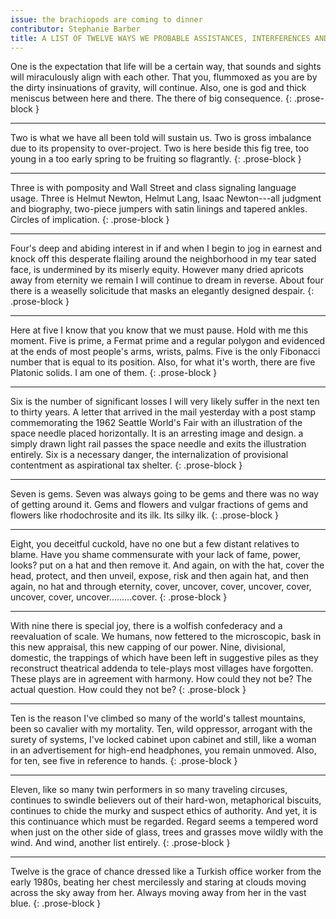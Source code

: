 ```yaml
---
issue: the brachiopods are coming to dinner
contributor: Stephanie Barber
title: A LIST OF TWELVE WAYS WE PROBABLE ASSISTANCES, INTERFERENCES AND AGGRESSORS
---
```


One is the expectation that life will be a certain way, that sounds and
sights will miraculously align with each other. That you, flummoxed as
you are by the dirty insinuations of gravity, will continue. Also, one
is god and thick meniscus between here and there. The there of big
consequence.
{: .prose-block }

---

Two is what we have all been told will sustain us. Two is gross
imbalance due to its propensity to over-project. Two is here beside this
fig tree, too young in a too early spring to be fruiting so flagrantly.
{: .prose-block }

---

Three is with pomposity and Wall Street and class signaling language
usage. Three is Helmut Newton, Helmut Lang, Isaac Newton---all
judgment and biography, two-piece jumpers with satin linings and
tapered ankles. Circles of implication.
{: .prose-block }

---

Four's deep and abiding interest in if and when I begin to jog in
earnest and knock off this desperate flailing around the neighborhood in
my tear sated face, is undermined by its miserly equity. However many
dried apricots away from eternity we remain I will continue to dream in
reverse. About four there is a weaselly solicitude that masks an
elegantly designed despair.
{: .prose-block }

---

Here at five I know that you know that we must pause. Hold with me this
moment. Five is prime, a Fermat prime and a regular polygon and
evidenced at the ends of most people's arms, wrists, palms. Five is the
only Fibonacci number that is equal to its position. Also, for what it's
worth, there are five Platonic solids. I am one of them.
{: .prose-block }

---

Six is the number of significant losses I will very likely suffer in the
next ten to thirty years. A letter that arrived in the mail yesterday
with a post stamp commemorating the 1962 Seattle World's Fair with an
illustration of the space needle placed horizontally. It is an arresting
image and design. a simply drawn light rail passes the space needle and
exits the illustration entirely. Six is a necessary danger, the
internalization of provisional contentment as aspirational tax shelter.
{: .prose-block }

---

Seven is gems. Seven was always going to be gems and there was no way of
getting around it. Gems and flowers and vulgar fractions of gems and
flowers like rhodochrosite and its ilk. Its silky ilk.
{: .prose-block }

---

Eight, you deceitful cuckold, have no one but a few distant relatives to
blame. Have you shame commensurate with your lack of fame, power, looks?
put on a hat and then remove it. And again, on with the hat, cover the
head, protect, and then unveil, expose, risk and then again hat, and
then again, no hat and through eternity, cover, uncover, cover, uncover,
cover, uncover, cover, uncover.........cover.
{: .prose-block }

---

With nine there is special joy, there is a wolfish confederacy and a
reevaluation of scale. We humans, now fettered to the microscopic, bask
in this new appraisal, this new capping of our power. Nine, divisional,
domestic, the trappings of which have been left in suggestive piles as
they reconstruct theatrical addenda to tele-plays most villages have
forgotten. These plays are in agreement with harmony. How could they not
be? The actual question. How could they not be?
{: .prose-block }

---

Ten is the reason I've climbed so many of the world's tallest mountains,
been so cavalier with my mortality. Ten, wild oppressor, arrogant with
the surety of systems, I've locked cabinet upon cabinet and still, like
a woman in an advertisement for high-end headphones, you remain unmoved.
Also, for ten, see five in reference to hands.
{: .prose-block }

---

Eleven, like so many twin performers in so many traveling circuses,
continues to swindle believers out of their hard-won, metaphorical
biscuits, continues to chide the murky and suspect ethics of authority.
And yet, it is this continuance which must be regarded. Regard seems a
tempered word when just on the other side of glass, trees and grasses
move wildly with the wind. And wind, another list entirely.
{: .prose-block }

---

Twelve is the grace of chance dressed like a Turkish office worker from
the early 1980s, beating her chest mercilessly and staring at clouds
moving across the sky away from her. Always moving away from her in the
vast blue.
{: .prose-block }
